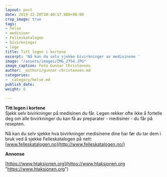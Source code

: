 ```yaml
---
layout: post
date: 2019-12-20T10:40:17.000+00:00
crop_image: true
tags:
- helse
- medisiner
- Felleskatalogen
- bivirkninger
- lege
title: Titt legen i kortene
excerpt: 'Nå kan du selv sjekke bivirkninger av medisinene '
image: "/assets/images/IMG_2754.JPG"
image_caption: Foto Gunnar Christensen
author: _authors/gunnar-christensen.md
categories:
- _category/helse.md
publish_date: 
weight: 6

---
```

**Titt legen i kortene**  
Sjekk selv bivirkninger på medisinen du får. Legen rekker ofte ikke å fortelle deg om alle bivirkninger du kan få av preparater - medisiner - du får på resepten.

Nå kan du selv sjekke hva bivirkninger medisinene dine har før du tar dem i bruk ved å sjekke Felleskatalogen på nett:  
[www.felleskatalogen.no](http://www.felleskatalogen.no/)

**Annonse**

[https://www.htaksjonen.org](https://www.htaksjonen.org "https://www.htaksjonen.org")